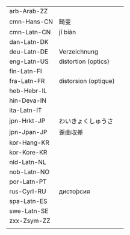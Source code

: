 | | | |
|-|-|-|
| arb-Arab-ZZ |  |  |
| cmn-Hans-CN | 畸变 |  |
| cmn-Latn-CN | jī biàn |  |
| dan-Latn-DK |  |  |
| deu-Latn-DE | Verzeichnung |  |
| eng-Latn-US | distortion (optics) |  |
| fin-Latn-FI |  |  |
| fra-Latn-FR | distorsion (optique) |  |
| heb-Hebr-IL |  |  |
| hin-Deva-IN |  |  |
| ita-Latn-IT |  |  |
| jpn-Hrkt-JP | わいきょくしゅうさ |  |
| jpn-Jpan-JP | 歪曲収差 |  |
| kor-Hang-KR |  |  |
| kor-Kore-KR |  |  |
| nld-Latn-NL |  |  |
| nob-Latn-NO |  |  |
| por-Latn-PT |  |  |
| rus-Cyrl-RU | дисто́рсия |  |
| spa-Latn-ES |  |  |
| swe-Latn-SE |  |  |
| zxx-Zsym-ZZ |  |  |
|  |  |  |